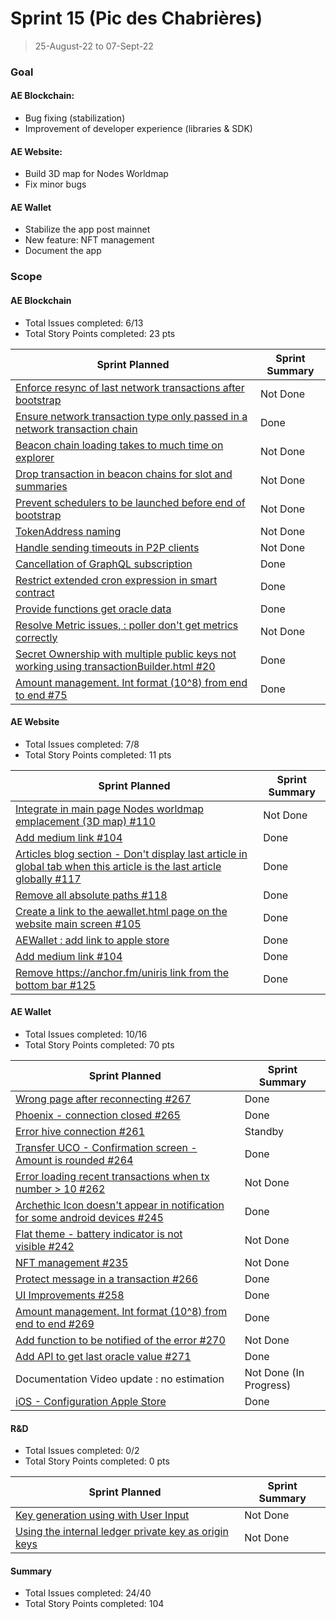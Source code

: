 # Sprint 15 (Pic des Chabrières)

> 25-August-22 to 07-Sept-22

### Goal

#### AE Blockchain:
- Bug fixing (stabilization)
- Improvement of developer experience (libraries & SDK)

#### AE Website: 
- Build 3D map for Nodes Worldmap
- Fix minor bugs

#### AE Wallet
- Stabilize the app post mainnet
- New feature: NFT management
- Document the app

### Scope

#### AE Blockchain
- Total Issues completed: 6/13
- Total Story Points completed: 23 pts

Sprint Planned | Sprint Summary
------------- | -------------
[Enforce resync of last network transactions after bootstrap](archethic-foundation/archethic-node#508) | Not Done 
[Ensure network transaction type only passed in a network transaction chain](archethic-foundation/archethic-node#423) | Done
[Beacon chain loading takes to much time on explorer](archethic-foundation/archethic-node#458) | Not Done 
[Drop transaction in beacon chains for slot and summaries](archethic-foundation/archethic-node#523) | Not Done 
[Prevent schedulers to be launched before end of bootstrap](archethic-foundation/archethic-node#543) | Not Done 
[TokenAddress naming](archethic-foundation/archethic-node#525) | Not Done 
[Handle sending timeouts in P2P clients](archethic-foundation/archethic-node#510) | Not Done 
[Cancellation of GraphQL subscription](archethic-foundation/libjs#67) | Done 
[Restrict extended cron expression in smart contract](archethic-foundation/archethic-node#540) | Done
[Provide functions get oracle data](archethic-foundation/libjs#72) | Done
[Resolve Metric issues, : poller don't get metrics correctly](archethic-foundation/archethic-node#455) | Not Done 
[Secret Ownership with multiple public keys not working using transactionBuilder.html #20](archethic-foundation/libjs#20) | Done
[Amount management. Int format (10^8) from end to end #75](archethic-foundation/libjs#75) | Done

#### AE Website
- Total Issues completed: 7/8
- Total Story Points completed: 11 pts

Sprint Planned | Sprint Summary
------------- | -------------
[Integrate in main page Nodes worldmap emplacement (3D map) #110](https://github.com/archethic-foundation/archethic-website/issues/110)| Not Done 
[Add medium link #104](https://github.com/archethic-foundation/archethic-website/issues/104)| Done
[Articles blog section - Don't display last article in global tab when this article is the last article globally #117](https://github.com/archethic-foundation/archethic-website/issues/117) | Done
[Remove all absolute paths #118](https://github.com/archethic-foundation/archethic-website/issues/118) | Done
[Create a link to the aewallet.html page on the website main screen #105](https://github.com/archethic-foundation/archethic-website/issues/105)| Done
[AEWallet : add link to apple store](https://github.com/archethic-foundation/archethic-website/issues/128)| Done
[Add medium link #104](https://github.com/archethic-foundation/archethic-website/issues/104)| Done
[Remove https://anchor.fm/uniris link from the bottom bar #125](https://github.com/archethic-foundation/archethic-website/issues/125)| Done


#### AE Wallet
- Total Issues completed: 10/16
- Total Story Points completed: 70 pts

Sprint Planned | Sprint Summary
------------- | -------------
[Wrong page after reconnecting #267](https://github.com/archethic-foundation/archethic-wallet/issues/267)| Done
[Phoenix - connection closed #265](https://github.com/archethic-foundation/archethic-wallet/issues/265)| Done
[Error hive connection #261](https://github.com/archethic-foundation/archethic-wallet/issues/261)| Standby
[Transfer UCO - Confirmation screen - Amount is rounded #264](https://github.com/archethic-foundation/archethic-wallet/issues/264)| Done
[Error loading recent transactions when tx number > 10 #262](https://github.com/archethic-foundation/archethic-wallet/issues/262)| Not Done 
[Archethic Icon doesn't appear in notification for some android devices #245](https://github.com/archethic-foundation/archethic-wallet/issues/245)| Done
[Flat theme - battery indicator is not visible #242](https://github.com/archethic-foundation/archethic-wallet/issues/242)| Not Done 
[NFT management #235](https://github.com/archethic-foundation/archethic-wallet/issues/235)| Not Done 
[Protect message in a transaction #266](https://github.com/archethic-foundation/archethic-wallet/issues/266)| Done
[UI Improvements #258](https://github.com/archethic-foundation/archethic-wallet/issues/258)| Done
[Amount management. Int format (10^8) from end to end #269](https://github.com/archethic-foundation/archethic-wallet/issues/269)| Done
[Add function to be notified of the error #270](https://github.com/archethic-foundation/archethic-wallet/issues/270)| Not Done 
[Add API to get last oracle value #271](https://github.com/archethic-foundation/archethic-wallet/issues/271)| Done
Documentation Video update : no estimation| Not Done (In Progress)
[iOS - Configuration Apple Store](archethic-foundation/archethic-wallet#272)| Done


#### R&D
- Total Issues completed: 0/2
- Total Story Points completed: 0 pts

Sprint Planned | Sprint Summary
------------- | -------------
[Key generation using with User Input](archethic-foundation/biometrics#49) | Not Done 
[Using the internal ledger private key as origin keys](archethic-foundation/archethic-ledger#36) | Not Done 


#### Summary 
- Total Issues completed: 24/40
- Total Story Points completed: 104
